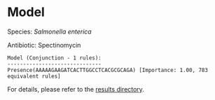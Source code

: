 
# Model

Species: *Salmonella enterica*

Antibiotic: Spectinomycin

```
Model (Conjunction - 1 rules):
------------------------------
Presence(AAAAAGAAGATCACTTGGCCTCACGCGCAGA) [Importance: 1.00, 783 equivalent rules]

```

For details, please refer to the [results directory](../../../../../results/scm_b/salmonella%20enterica/spectinomycin/repeat_5/).

